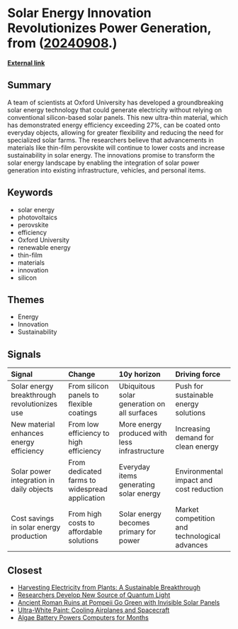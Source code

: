 # __Solar Energy Innovation Revolutionizes Power Generation__, from ([20240908](https://kghosh.substack.com/p/20240908).)

__[External link](https://www.ox.ac.uk/news/2024-08-09-solar-energy-breakthrough-could-reduce-need-solar-farms)__



## Summary

A team of scientists at Oxford University has developed a groundbreaking solar energy technology that could generate electricity without relying on conventional silicon-based solar panels. This new ultra-thin material, which has demonstrated energy efficiency exceeding 27%, can be coated onto everyday objects, allowing for greater flexibility and reducing the need for specialized solar farms. The researchers believe that advancements in materials like thin-film perovskite will continue to lower costs and increase sustainability in solar energy. The innovations promise to transform the solar energy landscape by enabling the integration of solar power generation into existing infrastructure, vehicles, and personal items.

## Keywords

* solar energy
* photovoltaics
* perovskite
* efficiency
* Oxford University
* renewable energy
* thin-film
* materials
* innovation
* silicon

## Themes

* Energy
* Innovation
* Sustainability

## Signals

| Signal                                       | Change                                         | 10y horizon                                   | Driving force                                 |
|:---------------------------------------------|:-----------------------------------------------|:----------------------------------------------|:----------------------------------------------|
| Solar energy breakthrough revolutionizes use | From silicon panels to flexible coatings       | Ubiquitous solar generation on all surfaces   | Push for sustainable energy solutions         |
| New material enhances energy efficiency      | From low efficiency to high efficiency         | More energy produced with less infrastructure | Increasing demand for clean energy            |
| Solar power integration in daily objects     | From dedicated farms to widespread application | Everyday items generating solar energy        | Environmental impact and cost reduction       |
| Cost savings in solar energy production      | From high costs to affordable solutions        | Solar energy becomes primary for power        | Market competition and technological advances |

## Closest

* [Harvesting Electricity from Plants: A Sustainable Breakthrough](b84bf2742e851da35bfd23220e697b3c)
* [Researchers Develop New Source of Quantum Light](059bc68ff6f1a35906ae3e976a00c335)
* [Ancient Roman Ruins at Pompeii Go Green with Invisible Solar Panels](417d54f0e3fadd969f3f7fac0a03c99f)
* [Ultra-White Paint: Cooling Airplanes and Spacecraft](8e1b3608f46c809be3c61538048824a8)
* [Algae Battery Powers Computers for Months](9559f29e7d2ffd92fae98e95a62d0169)
